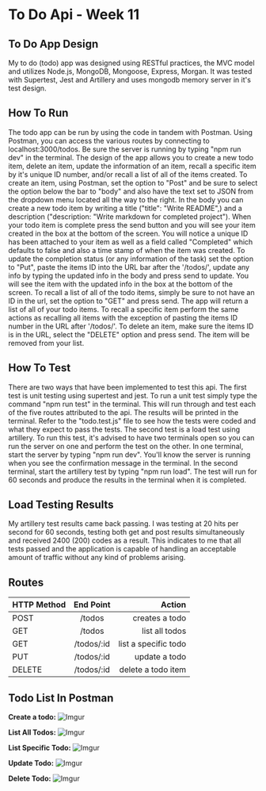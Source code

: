 # To Do Api - Week 11

## To Do App Design

My to do (todo) app was designed using RESTful practices, the MVC model and utilizes Node.js, MongoDB, Mongoose, Express, Morgan. It was tested with Supertest, Jest and Artillery and uses mongodb memory server in it's test design.

## How To Run

The todo app can be run by using the code in tandem with Postman. Using Postman, you can access the various routes by connecting to localhost:3000/todos. Be sure the server is running by typing "npm run dev" in the terminal. The design of the app allows you to create a new todo item, delete an item, update the information of an item, recall a specific item by it's unique ID number, and/or recall a list of all of the items created. To create an item, using Postman, set the option to "Post" and be sure to select the option below the bar to "body" and also have the text set to JSON from the dropdown menu located all the way to the right. In the body you can create a new todo item by writing a title ("title": "Write README",) and a description ("description: "Write markdown for completed project"). When your todo item is complete press the send button and you will see your item created in the box at the bottom of the screen. You will notice a unique ID has been attached to your item as well as a field called "Completed" which defaults to false and also a time stamp of when the item was created. To update the completion status (or any information of the task) set the option to "Put", paste the items ID into the URL bar after the '/todos/', update any info by typing the updated info in the body and press send to update. You will see the item with the updated info in the box at the bottom of the screen. To recall a list of all of the todo items, simply be sure to not have an ID in the url, set the option to "GET" and press send. The app will return a list of all of your todo items. To recall a specific item perform the same actions as recalling all items with the exception of pasting the items ID number in the URL after '/todos/'. To delete an item, make sure the items ID is in the URL, select the "DELETE" option and press send. The item will be removed from your list.

## How To Test

There are two ways that have been implemented to test this api. The first test is unit testing using supertest and jest. To run a unit test simply type the command "npm run test" in the terminal. This will run through and test each of the five routes attributed to the api. The results will be printed in the terminal. Refer to the "todo.test.js" file to see how the tests were coded and what they expect to pass the tests. The second test is a load test using artillery. To run this test, it's advised to have two terminals open so you can run the server on one and perform the test on the other. In one terminal, start the server by typing "npm run dev". You'll know the server is running when you see the confirmation message in the terminal. In the second terminal, start the artillery test by typing "npm run load". The test will run for 60 seconds and produce the results in the terminal when it is completed.

## Load Testing Results

My artillery test results came back passing. I was testing at 20 hits per second for 60 seconds, testing both get and post results simultaneously and received 2400 (200) codes as a result. This indicates to me that all tests passed and the application is capable of handling an acceptable amount of traffic without any kind of problems arising.

## Routes

| **HTTP Method** | **End Point** |           **Action** |
| :-------------- | :-----------: | -------------------: |
| POST            |    /todos     |       creates a todo |
| GET             |    /todos     |       list all todos |
| GET             |  /todos/:id   | list a specific todo |
| PUT             |  /todos/:id   |        update a todo |
| DELETE          |  /todos/:id   |   delete a todo item |

## Todo List In Postman

**Create a todo:**
![Imgur](https://i.imgur.com/1ajLs4U.png)

**List All Todos:**
![Imgur](https://i.imgur.com/WLqKUG4.png)

**List Specific Todo:**
![Imgur](https://i.imgur.com/TcyssBv.png)

**Update Todo:**
![Imgur](https://i.imgur.com/r8e9EXU.png)

**Delete Todo:**
![Imgur](https://i.imgur.com/fmSwIqf.png)
